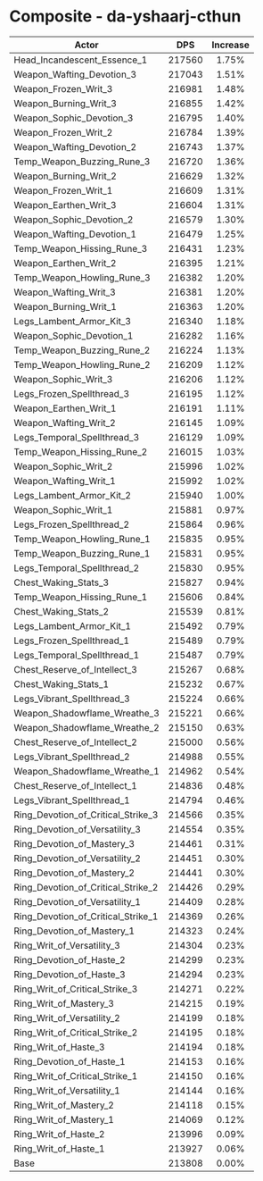 # Composite - da-yshaarj-cthun
| Actor | DPS | Increase |
|---|:---:|:---:|
|Head_Incandescent_Essence_1|217560|1.75%|
|Weapon_Wafting_Devotion_3|217043|1.51%|
|Weapon_Frozen_Writ_3|216981|1.48%|
|Weapon_Burning_Writ_3|216855|1.42%|
|Weapon_Sophic_Devotion_3|216795|1.40%|
|Weapon_Frozen_Writ_2|216784|1.39%|
|Weapon_Wafting_Devotion_2|216743|1.37%|
|Temp_Weapon_Buzzing_Rune_3|216720|1.36%|
|Weapon_Burning_Writ_2|216629|1.32%|
|Weapon_Frozen_Writ_1|216609|1.31%|
|Weapon_Earthen_Writ_3|216604|1.31%|
|Weapon_Sophic_Devotion_2|216579|1.30%|
|Weapon_Wafting_Devotion_1|216479|1.25%|
|Temp_Weapon_Hissing_Rune_3|216431|1.23%|
|Weapon_Earthen_Writ_2|216395|1.21%|
|Temp_Weapon_Howling_Rune_3|216382|1.20%|
|Weapon_Wafting_Writ_3|216381|1.20%|
|Weapon_Burning_Writ_1|216363|1.20%|
|Legs_Lambent_Armor_Kit_3|216340|1.18%|
|Weapon_Sophic_Devotion_1|216282|1.16%|
|Temp_Weapon_Buzzing_Rune_2|216224|1.13%|
|Temp_Weapon_Howling_Rune_2|216209|1.12%|
|Weapon_Sophic_Writ_3|216206|1.12%|
|Legs_Frozen_Spellthread_3|216195|1.12%|
|Weapon_Earthen_Writ_1|216191|1.11%|
|Weapon_Wafting_Writ_2|216145|1.09%|
|Legs_Temporal_Spellthread_3|216129|1.09%|
|Temp_Weapon_Hissing_Rune_2|216015|1.03%|
|Weapon_Sophic_Writ_2|215996|1.02%|
|Weapon_Wafting_Writ_1|215992|1.02%|
|Legs_Lambent_Armor_Kit_2|215940|1.00%|
|Weapon_Sophic_Writ_1|215881|0.97%|
|Legs_Frozen_Spellthread_2|215864|0.96%|
|Temp_Weapon_Howling_Rune_1|215835|0.95%|
|Temp_Weapon_Buzzing_Rune_1|215831|0.95%|
|Legs_Temporal_Spellthread_2|215830|0.95%|
|Chest_Waking_Stats_3|215827|0.94%|
|Temp_Weapon_Hissing_Rune_1|215606|0.84%|
|Chest_Waking_Stats_2|215539|0.81%|
|Legs_Lambent_Armor_Kit_1|215492|0.79%|
|Legs_Frozen_Spellthread_1|215489|0.79%|
|Legs_Temporal_Spellthread_1|215487|0.79%|
|Chest_Reserve_of_Intellect_3|215267|0.68%|
|Chest_Waking_Stats_1|215232|0.67%|
|Legs_Vibrant_Spellthread_3|215224|0.66%|
|Weapon_Shadowflame_Wreathe_3|215221|0.66%|
|Weapon_Shadowflame_Wreathe_2|215150|0.63%|
|Chest_Reserve_of_Intellect_2|215000|0.56%|
|Legs_Vibrant_Spellthread_2|214988|0.55%|
|Weapon_Shadowflame_Wreathe_1|214962|0.54%|
|Chest_Reserve_of_Intellect_1|214836|0.48%|
|Legs_Vibrant_Spellthread_1|214794|0.46%|
|Ring_Devotion_of_Critical_Strike_3|214566|0.35%|
|Ring_Devotion_of_Versatility_3|214554|0.35%|
|Ring_Devotion_of_Mastery_3|214461|0.31%|
|Ring_Devotion_of_Versatility_2|214451|0.30%|
|Ring_Devotion_of_Mastery_2|214441|0.30%|
|Ring_Devotion_of_Critical_Strike_2|214426|0.29%|
|Ring_Devotion_of_Versatility_1|214409|0.28%|
|Ring_Devotion_of_Critical_Strike_1|214369|0.26%|
|Ring_Devotion_of_Mastery_1|214323|0.24%|
|Ring_Writ_of_Versatility_3|214304|0.23%|
|Ring_Devotion_of_Haste_2|214299|0.23%|
|Ring_Devotion_of_Haste_3|214294|0.23%|
|Ring_Writ_of_Critical_Strike_3|214271|0.22%|
|Ring_Writ_of_Mastery_3|214215|0.19%|
|Ring_Writ_of_Versatility_2|214199|0.18%|
|Ring_Writ_of_Critical_Strike_2|214195|0.18%|
|Ring_Writ_of_Haste_3|214194|0.18%|
|Ring_Devotion_of_Haste_1|214153|0.16%|
|Ring_Writ_of_Critical_Strike_1|214150|0.16%|
|Ring_Writ_of_Versatility_1|214144|0.16%|
|Ring_Writ_of_Mastery_2|214118|0.15%|
|Ring_Writ_of_Mastery_1|214069|0.12%|
|Ring_Writ_of_Haste_2|213996|0.09%|
|Ring_Writ_of_Haste_1|213927|0.06%|
|Base|213808|0.00%|
